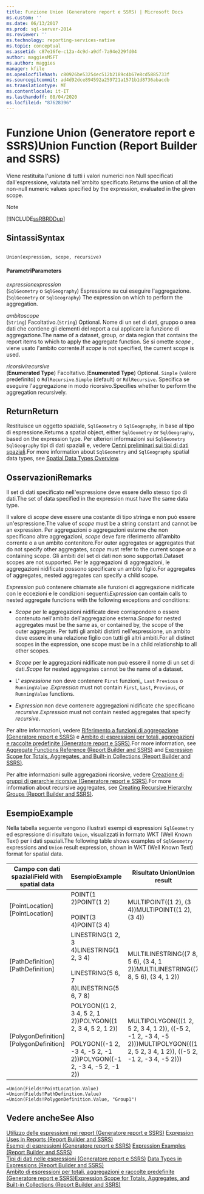 ```yaml
---
title: Funzione Union (Generatore report e SSRS) | Microsoft Docs
ms.custom: ''
ms.date: 06/13/2017
ms.prod: sql-server-2014
ms.reviewer: ''
ms.technology: reporting-services-native
ms.topic: conceptual
ms.assetid: c87e16fe-c12a-4c9d-a9df-7a94e229fd04
author: maggiesMSFT
ms.author: maggies
manager: kfile
ms.openlocfilehash: c80926be53254ec512b2189c4b67e8cd5885733f
ms.sourcegitcommit: ad4d92dce894592a259721a1571b1d8736abacdb
ms.translationtype: MT
ms.contentlocale: it-IT
ms.lasthandoff: 08/04/2020
ms.locfileid: "87628396"
---
```

# <a name="union-function-report-builder-and-ssrs"></a><span data-ttu-id="91da9-102">Funzione Union (Generatore report e SSRS)</span><span class="sxs-lookup"><span data-stu-id="91da9-102">Union Function (Report Builder and SSRS)</span></span>
  <span data-ttu-id="91da9-103">Viene restituita l'unione di tutti i valori numerici non Null specificati dall'espressione, valutata nell'ambito specificato.</span><span class="sxs-lookup"><span data-stu-id="91da9-103">Returns the union of all the non-null numeric values specified by the expression, evaluated in the given scope.</span></span>  
  
> [!NOTE]  
>  [!INCLUDE[ssRBRDDup](../../includes/ssrbrddup-md.md)]  
  
## <a name="syntax"></a><span data-ttu-id="91da9-104">Sintassi</span><span class="sxs-lookup"><span data-stu-id="91da9-104">Syntax</span></span>  
  
```  
  
Union(expression, scope, recursive)  
```  
  
#### <a name="parameters"></a><span data-ttu-id="91da9-105">Parametri</span><span class="sxs-lookup"><span data-stu-id="91da9-105">Parameters</span></span>  
 <span data-ttu-id="91da9-106">*expression*</span><span class="sxs-lookup"><span data-stu-id="91da9-106">*expression*</span></span>  
 <span data-ttu-id="91da9-107">(`SqlGeometry` o `SqlGeography`) Espressione su cui eseguire l'aggregazione.</span><span class="sxs-lookup"><span data-stu-id="91da9-107">(`SqlGeometry` or `SqlGeography`) The expression on which to perform the aggregation.</span></span>  
  
 <span data-ttu-id="91da9-108">*ambito*</span><span class="sxs-lookup"><span data-stu-id="91da9-108">*scope*</span></span>  
 <span data-ttu-id="91da9-109">(`String`) Facoltativo.</span><span class="sxs-lookup"><span data-stu-id="91da9-109">(`String`) Optional.</span></span> <span data-ttu-id="91da9-110">Nome di un set di dati, gruppo o area dati che contiene gli elementi del report a cui applicare la funzione di aggregazione.</span><span class="sxs-lookup"><span data-stu-id="91da9-110">The name of a dataset, group, or data region that contains the report items to which to apply the aggregate function.</span></span> <span data-ttu-id="91da9-111">Se si omette *scope* , viene usato l'ambito corrente.</span><span class="sxs-lookup"><span data-stu-id="91da9-111">If *scope* is not specified, the current scope is used.</span></span>  
  
 <span data-ttu-id="91da9-112">*ricorsivi*</span><span class="sxs-lookup"><span data-stu-id="91da9-112">*recursive*</span></span>  
 <span data-ttu-id="91da9-113">(**Enumerated Type**) Facoltativo.</span><span class="sxs-lookup"><span data-stu-id="91da9-113">(**Enumerated Type**) Optional.</span></span> <span data-ttu-id="91da9-114">`Simple` (valore predefinito) o `RdlRecursive`.</span><span class="sxs-lookup"><span data-stu-id="91da9-114">`Simple` (default) or `RdlRecursive`.</span></span> <span data-ttu-id="91da9-115">Specifica se eseguire l'aggregazione in modo ricorsivo.</span><span class="sxs-lookup"><span data-stu-id="91da9-115">Specifies whether to perform the aggregation recursively.</span></span>  
  
## <a name="return"></a><span data-ttu-id="91da9-116">Return</span><span class="sxs-lookup"><span data-stu-id="91da9-116">Return</span></span>  
 <span data-ttu-id="91da9-117">Restituisce un oggetto spaziale, `SqlGeometry` o `SqlGeography`, in base al tipo di espressione.</span><span class="sxs-lookup"><span data-stu-id="91da9-117">Returns a spatial object, either `SqlGeometry` or `SqlGeography`, based on the expression type.</span></span> <span data-ttu-id="91da9-118">Per ulteriori informazioni sui `SqlGeometry` `SqlGeography` tipi di dati spaziali e, vedere [Cenni preliminari sui tipi di dati spaziali](../../relational-databases/spatial/spatial-data-types-overview.md).</span><span class="sxs-lookup"><span data-stu-id="91da9-118">For more information about `SqlGeometry` and `SqlGeography` spatial data types, see [Spatial Data Types Overview](../../relational-databases/spatial/spatial-data-types-overview.md).</span></span>  
  
## <a name="remarks"></a><span data-ttu-id="91da9-119">Osservazioni</span><span class="sxs-lookup"><span data-stu-id="91da9-119">Remarks</span></span>  
 <span data-ttu-id="91da9-120">Il set di dati specificato nell'espressione deve essere dello stesso tipo di dati.</span><span class="sxs-lookup"><span data-stu-id="91da9-120">The set of data specified in the expression must have the same data type.</span></span>  
  
 <span data-ttu-id="91da9-121">Il valore di *scope* deve essere una costante di tipo stringa e non può essere un'espressione.</span><span class="sxs-lookup"><span data-stu-id="91da9-121">The value of *scope* must be a string constant and cannot be an expression.</span></span> <span data-ttu-id="91da9-122">Per aggregazioni o aggregazioni esterne che non specificano altre aggregazioni, *scope* deve fare riferimento all'ambito corrente o a un ambito contenitore.</span><span class="sxs-lookup"><span data-stu-id="91da9-122">For outer aggregates or aggregates that do not specify other aggregates, *scope* must refer to the current scope or a containing scope.</span></span> <span data-ttu-id="91da9-123">Gli ambiti del set di dati non sono supportati.</span><span class="sxs-lookup"><span data-stu-id="91da9-123">Dataset scopes are not supported.</span></span> <span data-ttu-id="91da9-124">Per le aggregazioni di aggregazioni, le aggregazioni nidificate possono specificare un ambito figlio.</span><span class="sxs-lookup"><span data-stu-id="91da9-124">For aggregates of aggregates, nested aggregates can specify a child scope.</span></span>  
  
 <span data-ttu-id="91da9-125">*Expression* può contenere chiamate alle funzioni di aggregazione nidificate con le eccezioni e le condizioni seguenti:</span><span class="sxs-lookup"><span data-stu-id="91da9-125">*Expression* can contain calls to nested aggregate functions with the following exceptions and conditions:</span></span>  
  
-   <span data-ttu-id="91da9-126">*Scope* per le aggregazioni nidificate deve corrispondere o essere contenuto nell'ambito dell'aggregazione esterna.</span><span class="sxs-lookup"><span data-stu-id="91da9-126">*Scope* for nested aggregates must be the same as, or contained by, the scope of the outer aggregate.</span></span> <span data-ttu-id="91da9-127">Per tutti gli ambiti distinti nell'espressione, un ambito deve essere in una relazione figlio con tutti gli altri ambiti.</span><span class="sxs-lookup"><span data-stu-id="91da9-127">For all distinct scopes in the expression, one scope must be in a child relationship to all other scopes.</span></span>  
  
-   <span data-ttu-id="91da9-128">*Scope* per le aggregazioni nidificate non può essere il nome di un set di dati.</span><span class="sxs-lookup"><span data-stu-id="91da9-128">*Scope* for nested aggregates cannot be the name of a dataset.</span></span>  
  
-   <span data-ttu-id="91da9-129">L' *espressione* non deve contenere `First` funzioni,, `Last` `Previous` o `RunningValue` .</span><span class="sxs-lookup"><span data-stu-id="91da9-129">*Expression* must not contain `First`, `Last`, `Previous`, or `RunningValue` functions.</span></span>  
  
-   <span data-ttu-id="91da9-130">*Expression* non deve contenere aggregazioni nidificate che specificano *recursive*.</span><span class="sxs-lookup"><span data-stu-id="91da9-130">*Expression* must not contain nested aggregates that specify *recursive*.</span></span>  
  
 <span data-ttu-id="91da9-131">Per altre informazioni, vedere [Riferimento a funzioni di aggregazione &#40;Generatore report e SSRS&#41;](report-builder-functions-aggregate-functions-reference.md) e [Ambito di espressioni per totali, aggregazioni e raccolte predefinite &#40;Generatore report e SSRS&#41;](expression-scope-for-totals-aggregates-and-built-in-collections.md).</span><span class="sxs-lookup"><span data-stu-id="91da9-131">For more information, see [Aggregate Functions Reference &#40;Report Builder and SSRS&#41;](report-builder-functions-aggregate-functions-reference.md) and [Expression Scope for Totals, Aggregates, and Built-in Collections &#40;Report Builder and SSRS&#41;](expression-scope-for-totals-aggregates-and-built-in-collections.md).</span></span>  
  
 <span data-ttu-id="91da9-132">Per altre informazioni sulle aggregazioni ricorsive, vedere [Creazione di gruppi di gerarchie ricorsive &#40;Generatore report e SSRS&#41;](creating-recursive-hierarchy-groups-report-builder-and-ssrs.md).</span><span class="sxs-lookup"><span data-stu-id="91da9-132">For more information about recursive aggregates, see [Creating Recursive Hierarchy Groups &#40;Report Builder and SSRS&#41;](creating-recursive-hierarchy-groups-report-builder-and-ssrs.md).</span></span>  
  
## <a name="example"></a><span data-ttu-id="91da9-133">Esempio</span><span class="sxs-lookup"><span data-stu-id="91da9-133">Example</span></span>  
 <span data-ttu-id="91da9-134">Nella tabella seguente vengono illustrati esempi di espressioni `SqlGeometry` ed espressione di risultato `Union`, visualizzati in formato WKT (Well Known Text) per i dati spaziali.</span><span class="sxs-lookup"><span data-stu-id="91da9-134">The following table shows examples of `SqlGeometry` expressions and `Union` result expression, shown in WKT (Well Known Text) format for spatial data.</span></span>  
  
|<span data-ttu-id="91da9-135">Campo con dati spaziali</span><span class="sxs-lookup"><span data-stu-id="91da9-135">Field with spatial data</span></span>|<span data-ttu-id="91da9-136">Esempio</span><span class="sxs-lookup"><span data-stu-id="91da9-136">Example</span></span>|<span data-ttu-id="91da9-137">Risultato Union</span><span class="sxs-lookup"><span data-stu-id="91da9-137">Union result</span></span>|  
|-----------------------------|-------------|------------------|  
|<span data-ttu-id="91da9-138">[PointLocation]</span><span class="sxs-lookup"><span data-stu-id="91da9-138">[PointLocation]</span></span>|<span data-ttu-id="91da9-139">POINT(1 2)</span><span class="sxs-lookup"><span data-stu-id="91da9-139">POINT(1 2)</span></span><br /><br /> <span data-ttu-id="91da9-140">POINT(3 4)</span><span class="sxs-lookup"><span data-stu-id="91da9-140">POINT(3 4)</span></span>|<span data-ttu-id="91da9-141">MULTIPOINT((1 2), (3 4))</span><span class="sxs-lookup"><span data-stu-id="91da9-141">MULTIPOINT((1 2), (3 4))</span></span>|  
|<span data-ttu-id="91da9-142">[PathDefinition]</span><span class="sxs-lookup"><span data-stu-id="91da9-142">[PathDefinition]</span></span>|<span data-ttu-id="91da9-143">LINESTRING(1 2, 3 4)</span><span class="sxs-lookup"><span data-stu-id="91da9-143">LINESTRING(1 2, 3 4)</span></span><br /><br /> <span data-ttu-id="91da9-144">LINESTRING(5 6, 7 8)</span><span class="sxs-lookup"><span data-stu-id="91da9-144">LINESTRING(5 6, 7 8)</span></span>|<span data-ttu-id="91da9-145">MULTILINESTRING((7 8, 5 6), (3 4, 1 2))</span><span class="sxs-lookup"><span data-stu-id="91da9-145">MULTILINESTRING((7 8, 5 6), (3 4, 1 2))</span></span>|  
|<span data-ttu-id="91da9-146">[PolygonDefinition]</span><span class="sxs-lookup"><span data-stu-id="91da9-146">[PolygonDefinition]</span></span>|<span data-ttu-id="91da9-147">POLYGON((1 2, 3 4, 5 2, 1 2))</span><span class="sxs-lookup"><span data-stu-id="91da9-147">POLYGON((1 2, 3 4, 5 2, 1 2))</span></span><br /><br /> <span data-ttu-id="91da9-148">POLYGON((-1 2, -3 4, -5 2, -1 2))</span><span class="sxs-lookup"><span data-stu-id="91da9-148">POLYGON((-1 2, -3 4, -5 2, -1 2))</span></span>|<span data-ttu-id="91da9-149">MULTIPOLYGON(((1 2, 5 2, 3 4, 1 2)), ((-5 2, -1 2, -3 4, -5 2)))</span><span class="sxs-lookup"><span data-stu-id="91da9-149">MULTIPOLYGON(((1 2, 5 2, 3 4, 1 2)), ((-5 2, -1 2, -3 4, -5 2)))</span></span>|  
  
```  
=Union(Fields!PointLocation.Value)  
=Union(Fields!PathDefinition.Value)  
=Union(Fields!PolygonDefinition.Value, "Group1")  
```  
  
## <a name="see-also"></a><span data-ttu-id="91da9-150">Vedere anche</span><span class="sxs-lookup"><span data-stu-id="91da9-150">See Also</span></span>  
 <span data-ttu-id="91da9-151">[Utilizzo delle espressioni nei report &#40;Generatore report e SSRS&#41;](expression-uses-in-reports-report-builder-and-ssrs.md) </span><span class="sxs-lookup"><span data-stu-id="91da9-151">[Expression Uses in Reports &#40;Report Builder and SSRS&#41;](expression-uses-in-reports-report-builder-and-ssrs.md) </span></span>  
 <span data-ttu-id="91da9-152">[Esempi di espressioni &#40;Generatore report e SSRS&#41;](expression-examples-report-builder-and-ssrs.md) </span><span class="sxs-lookup"><span data-stu-id="91da9-152">[Expression Examples &#40;Report Builder and SSRS&#41;](expression-examples-report-builder-and-ssrs.md) </span></span>  
 <span data-ttu-id="91da9-153">[Tipi di dati nelle espressioni &#40;Generatore report e SSRS&#41;](expressions-report-builder-and-ssrs.md) </span><span class="sxs-lookup"><span data-stu-id="91da9-153">[Data Types in Expressions &#40;Report Builder and SSRS&#41;](expressions-report-builder-and-ssrs.md) </span></span>  
 [<span data-ttu-id="91da9-154">Ambito di espressioni per totali, aggregazioni e raccolte predefinite &#40;Generatore report e SSRS&#41;</span><span class="sxs-lookup"><span data-stu-id="91da9-154">Expression Scope for Totals, Aggregates, and Built-in Collections &#40;Report Builder and SSRS&#41;</span></span>](expression-scope-for-totals-aggregates-and-built-in-collections.md)  
  
  
